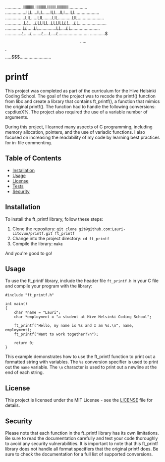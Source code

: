 ..............lllllllllll.llllllllll.llllllll.lllllllllll...............
.................lLl.....lLl.......lLl....lLl....lLl....................
................LlL.....LlL.......LlL...........LlL.....................
...............L$L.....L$LLlLL$..L$LLlLL$LL....L$L......................
..............L$L.....L$L..............L$L....L$L.......................
.............$L$.....$L$.......$L$....$L$....$L$........................
............$$$.....$$$$$$$$$$.$$$$$$$$.....$$$.........................

# printf

This project was completed as part of the curriculum for the Hive Helsinki Coding School. The goal of the project was to recode the printf() function from libc and create a library that contains ft_printf(), a function that mimics the original printf(). The function had to handle the following conversions: cspdiuxX%. The project also required the use of a variable number of arguments.

During this project, I learned many aspects of C programming, including memory allocation, pointers, and the use of variadic functions. I also focused on increasing the readability of my code by learning best practices for in-file commenting.

## Table of Contents

- [Installation](#installation)
- [Usage](#usage)
- [License](#license)
- [Tests](#tests)
- [Security](#security)

## Installation

To install the ft_printf library, follow these steps:

1. Clone the repository: `git clone git@github.com:Lauri-Litovuo/printf.git ft_printf`
2. Change into the project directory: `cd ft_printf`
3. Compile the library: `make`

And you're good to go!

## Usage

To use the ft_printf library, include the header file `ft_printf.h` in your C file and compile your program with the library:

```
#include "ft_printf.h"

int main()
{
    char *name = "Lauri";
    char *employment = "a student at Hive Helsinki Coding School";

    ft_printf("Hello, my name is %s and I am %s.\n", name, employment);
    ft_printf("Want to work together?\n");

    return 0;
}
```

This example demonstrates how to use the ft_printf function to print out a formatted string with variables. The `%s` conversion specifier is used to print out the `name` variable. The `\n` character is used to print out a newline at the end of each string.

## License

This project is licensed under the MIT License - see the [LICENSE](LICENSE) file for details.


## Security

Please note that each function in the ft_printf library has its own limitations. Be sure to read the documentation carefully and test your code thoroughly to avoid any security vulnerabilities. It is important to note that this ft_printf library does not handle all format specifiers that the original printf does. Be sure to check the documentation for a full list of supported conversions.
